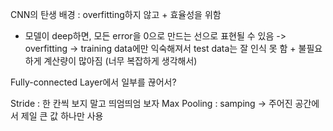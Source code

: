 CNN의 탄생 배경 : overfitting하지 않고 + 효율성을 위함
- 모델이 deep하면, 모든 error을 0으로 만드는 선으로 표현될 수 있음 -> overfitting -> training data에만 익숙해져서 test data는 잘 인식 못 함 + 불필요하게 계산량이 많아짐 (너무 복잡하게 생각해서)

Fully-connected Layer에서 일부를 끊어서?

Stride : 한 칸씩 보지 말고 띄엄띄엄 보자
Max Pooling : samping -> 주어진 공간에서 제일 큰 값 하나만 사용

